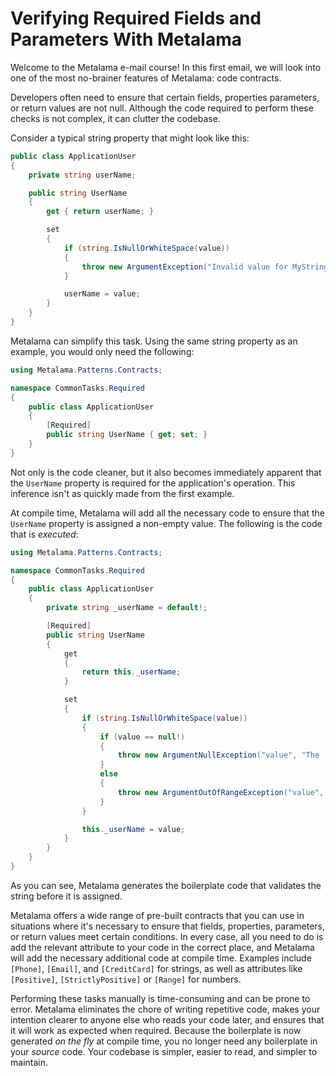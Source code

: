 # Verifying Required Fields and Parameters With Metalama

Welcome to the Metalama e-mail course! In this first email, we will look into one of the most no-brainer features of Metalama: code contracts.

Developers often need to ensure that certain fields, properties parameters, or return values are not null. Although the code required to perform these checks is not complex, it can clutter the codebase.

Consider a typical string property that might look like this:

```c#
public class ApplicationUser
{
    private string userName;

    public string UserName
    {
        get { return userName; }

        set
        {
            if (string.IsNullOrWhiteSpace(value))
            {
                throw new ArgumentException("Invalid value for MyString. Value must not be null or blank.");
            }

            userName = value;
        }
    }
}
```

Metalama can simplify this task. Using the same string property as an example, you would only need the following:

```c#
using Metalama.Patterns.Contracts;

namespace CommonTasks.Required
{
    public class ApplicationUser
    {
        [Required]
        public string UserName { get; set; }
    }
}
```

Not only is the code cleaner, but it also becomes immediately apparent that the `UserName` property is required for the application's operation. This inference isn't as quickly made from the first example.

At compile time, Metalama will add all the necessary code to ensure that the `UserName` property is assigned a non-empty value. The following is the code that is _executed_:

```c#
using Metalama.Patterns.Contracts;

namespace CommonTasks.Required
{
    public class ApplicationUser
    {
        private string _userName = default!;

        [Required]
        public string UserName
        {
            get
            {
                return this._userName;
            }

            set
            {
                if (string.IsNullOrWhiteSpace(value))
                {
                    if (value == null!)
                    {
                        throw new ArgumentNullException("value", "The 'UserName' property is required.");
                    }
                    else
                    {
                        throw new ArgumentOutOfRangeException("value", "The 'UserName' property is required.");
                    }
                }

                this._userName = value;
            }
        }
    }
}
```

As you can see, Metalama generates the boilerplate code that validates the string before it is assigned. 

Metalama offers a wide range of pre-built contracts that you can use in situations where it's necessary to ensure that fields, properties, parameters, or return values meet certain conditions. In every case, all you need to do is add the relevant attribute to your code in the correct place, and Metalama will add the necessary additional code at compile time. Examples include `[Phone]`, `[Email]`, and `[CreditCard]` for strings, as well as attributes like `[Positive]`, `[StrictlyPositive]` or `[Range]` for numbers.

Performing these tasks manually is time-consuming and can be prone to error. Metalama eliminates the chore of writing repetitive code, makes your intention clearer to anyone else who reads your code later, and ensures that it will work as expected when required. Because the boilerplate is now generated _on the fly_ at compile time, you no longer need any boilerplate in your _source_ code. Your codebase is simpler, easier to read, and simpler to maintain.
